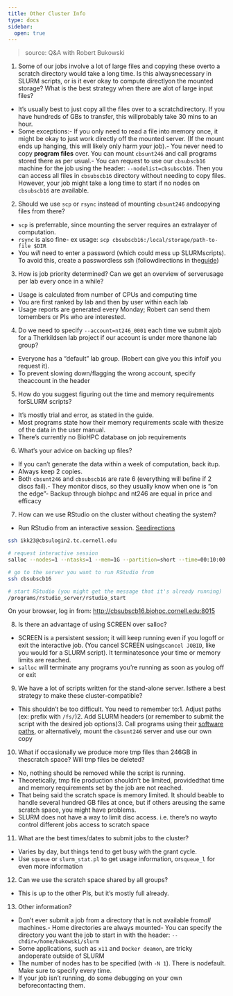 ```yaml
---
title: Other Cluster Info
type: docs
sidebar:
  open: true
---
```



> source: Q&A with Robert Bukowski

1.  Some of our jobs involve a lot of large files and copying these overto a scratch directory would take a long time. Is this alwaysnecessary in SLURM scripts, or is it ever okay to compute directlyon the mounted storage? What is the best strategy when there are alot of large input files?
  - It’s usually best to just copy all the files over to a scratchdirectory. If you have hundreds of GBs to transfer, this willprobably take 30 mins to an hour.
  - Some exceptions:- If you only need to read a file into memory once, it might be   okay to just work directly off the mounted server. (If the mount   ends up hanging, this will likely only harm *your* job).- You never need to copy **program files** over. You can mount   `cbsunt246` and call programs stored there as per usual.- You can request to use our `cbsubscb16` machine for the job   using the header: `--nodelist=cbsubscb16`. Then you can access   all files in `cbsubscb16` directory without needing to copy   files. However, your job might take a long time to start if no   nodes on `cbsubscb16` are available.

2.  Should we use `scp` or `rsync` instead of mounting `cbsunt246` andcopying files from there?
  - `scp` is preferrable, since mounting the server requires an extralayer of computation.
  - `rsync` is also fine- ex usage: `scp cbsubscb16:/local/storage/path-to-file $DIR`
  - You *will* need to enter a password (which could mess up SLURMscripts). To avoid this, create a passwordless ssh (followdirections in the[guide](https://biohpc.cornell.edu/lab/cbsubscb_SLURM.htm))

3.  How is job priority determined? Can we get an overview of serverusage per lab every once in a while?
  - Usage is calculated from number of CPUs and computing time
  - You are first ranked by lab and then by user within each lab
  - Usage reports are generated every Monday; Robert can send them tomembers or PIs who are interested.

4.  Do we need to specify `--account=nt246_0001` each time we submit ajob for a Therkildsen lab project if our account is under more thanone lab group?
  - Everyone has a “default” lab group. (Robert can give you this infoif you request it).
  - To prevent slowing down/flagging the wrong account, specify theaccount in the header
5.  How do you suggest figuring out the time and memory requirements forSLURM scripts?
  - It’s mostly trial and error, as stated in the guide.
  - Most programs state how their memory requirements scale with thesize of the data in the user manual.
  - There’s currently no BioHPC database on job requirements

6.  What’s your advice on backing up files?
  - If you can’t generate the data within a week of computation, back itup.
  - Always keep 2 copies.
  - Both `cbsunt246` and `cbsubscb16` are rate 6 (everything will befine if 2 discs fail).- They monitor discs, so they usually know when one is “on the   edge”- Backup through biohpc and nt246 are equal in price and efficacy

7.  How can we use RStudio on the cluster without cheating the system?
  - Run RStudio from an interactive session. [Seedirections](https://biohpc.cornell.edu/lab/userguide.aspx?a=software&i=266#c)

```bash
ssh ikk23@cbsulogin2.tc.cornell.edu

# request interactive session
salloc --nodes=1 --ntasks=1 --mem=1G --partition=short --time=00:10:00

# go to the server you want to run RStudio from
ssh cbsubscb16

# start RStudio (you might get the message that it's already running)
/programs/rstudio_server/rstudio_start
```

On your browser, log in from:
<http://cbsubscb16.biohpc.cornell.edu:8015>

8.  Is there an advantage of using SCREEN over salloc?
  - SCREEN is a persistent session; it will keep running even if you logoff or exit the interactive job. (You cancel SCREEN using`scancel JOBID`, like you would for a SLURM script). It terminatesonce your time or memory limits are reached.
  - `salloc` will terminate any programs you’re running as soon as youlog off or exit

9.  We have a lot of scripts written for the stand-alone server. Isthere a best strategy to make these cluster-compatible?
  - This shouldn’t be too difficult. You need to remember to:1.  Adjust paths (ex: prefix with `/fs/`)2.  Add SLURM headers (or remember to submit the script with the   desired job options)3.  Call programs using their [software   paths](https://biohpc.cornell.edu/lab/labsoftware.aspx), or   alternatively, mount the `cbsunt246` server and use our own copy

10. What if occasionally we produce more tmp files than 246GB in thescratch space? Will tmp files be deleted?
  - No, nothing should be removed while the script is running.
  - Theoretically, tmp file production shouldn’t be limited, providedthat time and memory requirements set by the job are not reached.
  - That being said the scratch space is memory limited. It should beable to handle several hundred GB files at once, but if others areusing the same scratch space, you might have problems.
  - SLURM does not have a way to limit disc access. i.e. there’s no wayto control different jobs access to scratch space

11. What are the best times/dates to submit jobs to the cluster?
  - Varies by day, but things tend to get busy with the grant cycle.
  - Use `squeue` or `slurm_stat.pl` to get usage information, or`squeue_l` for even more information

12. Can we use the scratch space shared by all groups?
  - This is up to the other PIs, but it’s mostly full already.

13. Other information?
  - Don’t ever submit a job from a directory that is not available from*all* machines.- Home directories are always mounted- You can specify the directory you want the job to start in with   the header: `--chdir=/home/bukowski/slurm`
  - Some applications, such as `x11` and `Docker deamon`, are tricky andoperate outside of SLURM
  - The number of nodes has to be specified (with `-N 1`). There is nodefault. Make sure to specify every time.
  - If your job isn’t running, do some debugging on your own beforecontacting them.
